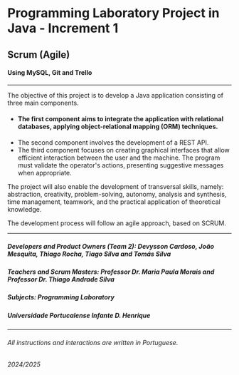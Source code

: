 # Programming Laboratory Project in Java - Increment 1

## Scrum (Agile)

#### Using MySQL, Git and Trello

***

The objective of this project is to develop a Java application consisting of three main components. 
- #### The first component aims to integrate the application with relational databases, applying object-relational mapping (ORM) techniques.
- The second component involves the development of a REST API.
- The third component focuses on creating graphical interfaces that allow efficient interaction between the user and the machine.
The program must validate the operator's actions, presenting suggestive messages when appropriate.

The project will also enable the development of transversal skills, namely: abstraction, creativity, problem-solving, autonomy, analysis and synthesis, time management, teamwork, and the practical application of theoretical knowledge.

The development process will follow an agile approach, based on SCRUM.

***

##### Developers and Product Owners (Team 2): Devysson Cardoso, João Mesquita, Thiago Rocha, Tiago Silva and Tomás Silva

##### Teachers and Scrum Masters: Professor Dr. Maria Paula Morais and Professor Dr. Thiago Andrade Silva

##### Subjects: Programming Laboratory

##### Universidade Portucalense Infante D. Henrique

***

###### All instructions and interactions are written in Portuguese.

###### 2024/2025
